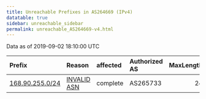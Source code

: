 ```yaml
---
title: Unreachable Prefixes in AS264669 (IPv4)
datatable: true
sidebar: unreachable_sidebar
permalink: unreachable_AS264669-v4.html
---
```


Data as of 2019-09-02 18:10:00 UTC


<div class="datatable-begin"></div>

| Prefix                                                   | Reason                                                                                                  | affected   | Authorized AS   |   MaxLength | Anchor                                         |   unreachable /24s |
|:---------------------------------------------------------|:--------------------------------------------------------------------------------------------------------|:-----------|:----------------|------------:|:-----------------------------------------------|-------------------:|
| [168.90.255.0/24](https://stat.ripe.net/168.90.255.0/24) | [INVALID ASN](https://rpki-validator.ripe.net/announcement-preview?asn=AS264669&prefix=168.90.255.0/24) | complete   | AS265733        |          24 | [LACNIC](unreachable_LACNIC_RPKI_Root-v4.html) |                  1 |

<div class="datatable-end"></div>